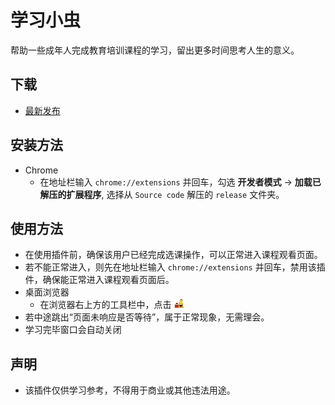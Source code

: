 # 学习小虫
帮助一些成年人完成教育培训课程的学习，留出更多时间思考人生的意义。

## 下载
* [最新发布](https://github.com/chenwenhang/LearningTheLarva/releases)

## 安装方法
* Chrome
  * 在地址栏输入 `chrome://extensions` 并回车，勾选 **开发者模式** -> **加载已解压的扩展程序**, 选择从 `Source code` 解压的 `release` 文件夹。

## 使用方法
* 在使用插件前，确保该用户已经完成选课操作，可以正常进入课程观看页面。
* 若不能正常进入，则先在地址栏输入 `chrome://extensions` 并回车，禁用该插件，确保能正常进入课程观看页面后。
* 桌面浏览器
  * 在浏览器右上方的工具栏中，点击 ![icon](https://github.com/chenwenhang/LearningTheLarva/raw/master/release/img/16.png) 
* 若中途跳出“页面未响应是否等待”，属于正常现象，无需理会。
* 学习完毕窗口会自动关闭

## 声明
* 该插件仅供学习参考，不得用于商业或其他违法用途。
